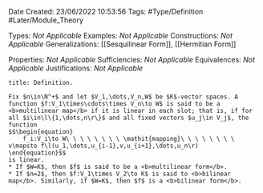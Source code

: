 <div class="topSpace"></div>

Date Created: 23/06/2022 10:53:56
Tags: #Type/Definition #Later/Module_Theory

Types: <i>Not Applicable</i>
Examples: <i>Not Applicable</i>
Constructions: <i>Not Applicable</i>
Generalizations: [[Sesquilinear Form]], [[Hermitian Form]]

Properties: <i>Not Applicable</i>
Sufficiencies: <i>Not Applicable</i>
Equivalences: <i>Not Applicable</i>
Justifications: <i>Not Applicable</i>

``` ad-Definition
title: Definition.

Fix $n\in\N^+$ and let $V_1,\dots,V_n,W$ be $K$-vector spaces. A function $f:V_1\times\cdots\times V_n\to W$ is said to be a <b>multilinear map</b> if it is linear in each slot; that is, if for all $i\in\l\{1,\dots,n\r\}$ and all fixed vectors $u_j\in V_j$, the function
$$\begin{equation}
    f_i:V_i\to W\ \ \ \ \ \ \ \ \mathit{mapping}\ \ \ \ \ \ \ \ v\mapsto f\l(u_1,\dots,u_{i-1},v,u_{i+1},\dots,u_n\r)
\end{equation}$$
is linear.
* If $W=K$, then $f$ is said to be a <b>multilinear form</b>.
* If $n=2$, then $f:V_1\times V_2\to K$ is said to <b>bilinear map</b>. Similarly, if $W=K$, then $f$ is a <b>bilinear form</b>.

```
